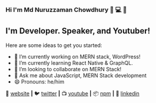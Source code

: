 ### Hi I'm Md Nuruzzaman Chowdhury 👋 💻 👋

## I'm Developer. Speaker, and Youtuber!

Here are some ideas to get you started:

- 🔭 I’m currently working on MERN stack, WordPress!
- 🌱 I’m currently learning React Native & GraphQL.
- 👯 I’m looking to collaborate on MERN Stack!
- 💬 Ask me about JavaScript, MERN Stack development
- 😄 Pronouns: he/him



🏡 [website][website] **|** 
🐦 [twitter][twitter] **|** 
📺 [youtube][youtube] **|** 
📦 [npm][npm] **|** 
👔 [linkedin][linkedin]


[website]: https://mdnuruzzamanchowdhury.com/
[twitter]: https://twitter.com/nuruzzamanDev
[youtube]: https://www.youtube.com/channel/UCWm6WQHAIhXyHYZMuH-mE4A?view_as=subscriber
[linkedin]: https://www.linkedin.com/in/md-nuruzzaman-chowdhury-3ab580189/
[npm]: https://www.npmjs.com/~nuruzzaman

